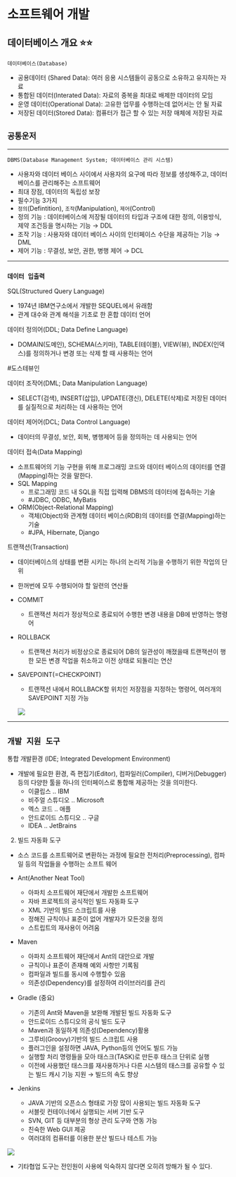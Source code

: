 # **소프트웨어 개발**

## **데이터베이스 개요** ⭐️⭐️

`데이터베이스(Database)`

- 공용데이터 (Shared Data): 여러 응용 시스템들이 공동으로 소유하고 유지하는 자료
- 통합된 데이터(Interated Data): 자료의 중복을 최대로 배제한 데이터의 모임
- 운영 데이터(Operational Data): 고유한 업무를 수행하는데 없어서는 안 될 자료
- 저장된 데이터(Stored Data): 컴퓨터가 접근 할 수 있는 저장 매체에 저장된 자료

## `공통운저`

---

`DBMS(Database Management System; 데이터베이스 관리 시스템)`

- 사용자와 데이터 베이스 사이에서 사용자의 요구에 따라 정보를 생성해주고, 데이터베이스를 관리해주는 소프트웨어
- 최대 장점, 데이터의 독립성 보장
- 필수기능 3가지
- `정의`(Defintition), `조작`(Manipulation), `제어`(Control)
- 정의 기능 : 데이터베이스에 저장될 데이터의 타입과 구조에 대한 정의, 이용방식, 제약 조건등을 명시하는 기능 → DDL
- 조작 기능 : 사용자와 데이터 베이스 사이의 인터페이스 수단을 제공하는 기능 → DML
- 제어 기능 : 무결성, 보안, 권한, 병행 제어 → DCL

---

### `데이터 입출력`

SQL(Structured Query Language)

- 1974년 IBM연구소에서 개발한 SEQUEL에서 유래함
- 관계 대수와 관계 해석을 기초로 한 혼합 데이터 언어

데이터 정의어(DDL; Data Define Language)

- DOMAIN(도메인), SCHEMA(스키마), TABLE(테이블), VIEW(뷰), INDEX(인덱스)를 정의하거나 변경 또는 삭제 할 때 사용하는 언어

#도스테뷰인

데이터 조작어(DML; Data Manipulation Language)

- SELECT(검색), INSERT(삽입), UPDATE(갱신), DELETE(삭제)로 저장된 데이터를 실질적으로 처리하는 데 사용하는 언어

데이터 제어어(DCL; Data Control Language)

- 데이터의 무결성, 보안, 회복, 병행제어 등을 정의하는 데 사용되는 언어

데이터 접속(Data Mapping)

- 소프트웨어의 기능 구현을 위해 프로그래밍 코드와 데이터 베이스의 데이터를 연결(Mapping)하는 것을 말한다.
- SQL Mapping
  - 프로그래밍 코드 내 SQL을 직접 입력해 DBMS의 데이터에 접속하는 기술
  - #JDBC, ODBC, MyBatis
- ORM(Object-Relational Mapping)
  - 객체(Object)와 관계형 데이터 베이스(RDB)의 데이터를 연결(Mapping)하는 기술
  - #JPA, Hibernate, Django

트랜잭션(Transaction)

- 데이터베이스의 상태를 변환 시키는 하나의 논리적 기능을 수행하기 위한 작업의 단위
- 한꺼번에 모두 수행되어야 할 일련의 연산들
- COMMIT
  - 트랜잭션 처리가 정상적으로 종료되어 수행한 변경 내용을 DB에 반영하는 명령어
- ROLLBACK
  - 트랜잭션 처리가 비정상으로 종료되어 DB의 일관성이 깨졌을때 트랜잭션이 행한 모든 변경 작업을 취소하고 이전 상태로 되돌리는 연산
- SAVEPOINT(=CHECKPOINT)

  - 트랜잭션 내에서 ROLLBACK할 위치인 저장점을 지정하는 명령어, 여러개의 SAVEPOINT 지정 가능

  ![](https://s3.us-west-2.amazonaws.com/secure.notion-static.com/501fcb1f-cd8b-4a97-8fb6-5136a4cb2adb/%E1%84%89%E1%85%B3%E1%84%8F%E1%85%B3%E1%84%85%E1%85%B5%E1%86%AB%E1%84%89%E1%85%A3%E1%86%BA_2022-02-18_%E1%84%8B%E1%85%A9%E1%84%92%E1%85%AE_3.34.19.png?X-Amz-Algorithm=AWS4-HMAC-SHA256&X-Amz-Content-Sha256=UNSIGNED-PAYLOAD&X-Amz-Credential=AKIAT73L2G45EIPT3X45%2F20220218%2Fus-west-2%2Fs3%2Faws4_request&X-Amz-Date=20220218T063646Z&X-Amz-Expires=86400&X-Amz-Signature=7391bd62d95a0c9ca645d0620e7968a0c4168c33f2430e91e45e54ba7ef32585&X-Amz-SignedHeaders=host&response-content-disposition=filename%20%3D%22%25E1%2584%2589%25E1%2585%25B3%25E1%2584%258F%25E1%2585%25B3%25E1%2584%2585%25E1%2585%25B5%25E1%2586%25AB%25E1%2584%2589%25E1%2585%25A3%25E1%2586%25BA%25202022-02-18%2520%25E1%2584%258B%25E1%2585%25A9%25E1%2584%2592%25E1%2585%25AE%25203.34.19.png%22&x-id=GetObject)

---

## `개발 지원 도구`

통합 개발환경 (IDE; Integrated Development Environment)

- 개발에 필요한 환경, 즉 편집기(Editor), 컴파일러(Compiler), 디버거(Debugger)등의 다양한 툴을 하나의 인터페이스로 통합해 제공하는 것을 의미한다.
  - 이클립스 .. IBM
  - 비주얼 스튜디오 .. Microsoft
  - 엑스 코드 .. 애플
  - 안드로이드 스튜디오 .. 구글
  - IDEA .. JetBrains

2. 빌드 자동화 도구

- 소스 코드를 소프트웨어로 변환하는 과정에 필요한 전처리(Preprocessing), 컴파일 등의 작업들을 수행하는 소프트 웨어
- Ant(Another Neat Tool)
  - 아파치 소프트웨어 재단에서 개발한 소프트웨어
  - 자바 프로젝트의 공식적인 빌드 자동화 도구
  - XML 기반의 빌드 스크립트를 사용
  - 정해진 규칙이나 표준이 없어 개발자가 모든것을 정의
  - 스트립트의 재사용이 어려움
- Maven

  - 아파치 소프트웨어 재단에서 Ant의 대안으로 개발
  - 규칙이나 표준이 존재해 예외 사항만 기록됨
  - 컴파일과 빌드를 동시에 수행할수 있음
  - 의존성(Dependency)를 설정하여 라이브러리를 관리

- Gradle (중요)

  - 기존의 Ant와 Maven을 보완해 개발된 빌드 자동화 도구
  - 안드로이드 스튜디오의 공식 빌드 도구
  - Maven과 동일하게 의존성(Dependency)활용
  - 그루비(Groovy)기반의 빌드 스크립트 사용
  - 플러그인을 설정하면 JAVA, Python등의 언어도 빌드 가능
  - 실행할 처리 명령들을 모아 태스크(TASK)로 만든후 태스크 단위로 실행
  - 이전에 사용했던 태스크를 재사용하거나 다른 시스템의 태스크를 공유할 수 있는 빌드 캐시 기능 지원 → 빌드의 속도 향상

- Jenkins
  - JAVA 기반의 오픈소스 형태로 가장 많이 사용되는 빌드 자동화 도구
  - 서블릿 컨테이너에서 실행되는 서버 기반 도구
  - SVN, GIT 등 대부분의 형상 관리 도구와 연동 가능
  - 친숙한 Web GUI 제공
  - 여러대의 컴퓨터를 이용한 분산 빌드나 테스트 가능

![](https://s3.us-west-2.amazonaws.com/secure.notion-static.com/6df17a45-3bee-4435-994d-f88d7b1f78bb/%E1%84%89%E1%85%B3%E1%84%8F%E1%85%B3%E1%84%85%E1%85%B5%E1%86%AB%E1%84%89%E1%85%A3%E1%86%BA_2022-02-19_%E1%84%8B%E1%85%A9%E1%84%92%E1%85%AE_12.43.44.png?X-Amz-Algorithm=AWS4-HMAC-SHA256&X-Amz-Content-Sha256=UNSIGNED-PAYLOAD&X-Amz-Credential=AKIAT73L2G45EIPT3X45%2F20220219%2Fus-west-2%2Fs3%2Faws4_request&X-Amz-Date=20220219T034543Z&X-Amz-Expires=86400&X-Amz-Signature=1ec4a9192d2c4c8c3831ac51e09875171e41e7550f3a738812a5d05322642164&X-Amz-SignedHeaders=host&response-content-disposition=filename%20%3D%22%25E1%2584%2589%25E1%2585%25B3%25E1%2584%258F%25E1%2585%25B3%25E1%2584%2585%25E1%2585%25B5%25E1%2586%25AB%25E1%2584%2589%25E1%2585%25A3%25E1%2586%25BA%25202022-02-19%2520%25E1%2584%258B%25E1%2585%25A9%25E1%2584%2592%25E1%2585%25AE%252012.43.44.png%22&x-id=GetObject)

- 기타협업 도구는 전인원이 사용에 익숙하지 않다면 오히려 방해가 될 수 있다.
